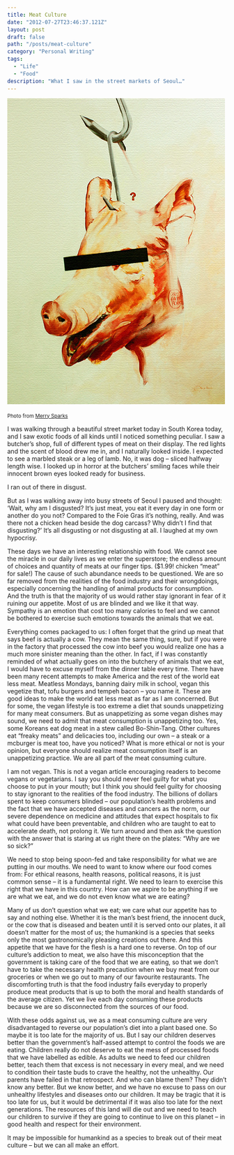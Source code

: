 ```yaml
---
title: Meat Culture
date: "2012-07-27T23:46:37.121Z"
layout: post
draft: false
path: "/posts/meat-culture"
category: "Personal Writing"
tags:
  - "Life"
  - "Food"
description: "What I saw in the street markets of Seoul…"
---
```


![photo](./1.jpg)

<small>Photo from <a href="https://merrysparks.com/the-cold-room-no-3-who-is-the-victim/">Merry Sparks</a></small>

I was walking through a beautiful street market today in South Korea today, and I saw exotic foods of all kinds until I noticed something peculiar. I saw a butcher’s shop, full of different types of meat on their display. The red lights and the scent of blood drew me in, and I naturally looked inside. I expected to see a marbled steak or a leg of lamb. No, it was dog – sliced halfway length wise. I looked up in horror at the butchers’ smiling faces while their innocent brown eyes looked ready for business. 

I ran out of there in disgust. 

But as I was walking away into busy streets of Seoul I paused and thought: ‘Wait, why am I disgusted? It’s just meat, you eat it every day in one form or another do you not? Compared to the Foie Gras it’s nothing, really. And was there not a chicken head beside the dog carcass? Why didn’t I find that disgusting?’ It’s all disgusting or not disgusting at all. I laughed at my own hypocrisy. 

These days we have an interesting relationship with food. We cannot see the miracle in our daily lives as we enter the superstore; the endless amount of choices and quantity of meats at our finger tips. ($1.99! chicken “meat” for sale!) The cause of such abundance needs to be questioned. We are so far removed from the realities of the food industry and their wrongdoings, especially concerning the handling of animal products for consumption. And the truth is that the majority of us would rather stay ignorant in fear of it ruining our appetite. Most of us are blinded and we like it that way. Sympathy is an emotion that cost too many calories to feel and we cannot be bothered to exercise such emotions towards the animals that we eat. 

Everything comes packaged to us: I often forget that the grind up meat that says beef is actually a cow. They mean the same thing, sure, but if you were in the factory that processed the cow into beef you would realize one has a much more sinister meaning than the other. In fact, if I was constantly reminded of what actually goes on into the butchery of animals that we eat, I would have to excuse myself from the dinner table every time. There have been many recent attempts to make America and the rest of the world eat less meat. Meatless Mondays, banning dairy milk in school, vegan this vegetize that, tofu burgers and tempeh bacon – you name it. These are good ideas to make the world eat less meat as far as I am concerned. But for some, the vegan lifestyle is too extreme a diet that sounds unappetizing for many meat consumers. But as unappetizing as some vegan dishes may sound, we need to admit that meat consumption is unappetizing too. Yes, some Koreans eat dog meat in a stew called Bo-Shin-Tang. Other cultures eat “freaky meats” and delicacies too, including our own – a steak or a mcburger is meat too, have you noticed? What is more ethical or not is your opinion, but everyone should realize meat consumption itself is an unappetizing practice. We are all part of the meat consuming culture. 

I am not vegan. This is not a vegan article encouraging readers to become vegans or vegetarians. I say you should never feel guilty for what you choose to put in your mouth; but I think you should feel guilty for choosing to stay ignorant to the realities of the food industry. The billions of dollars spent to keep consumers blinded – our population’s health problems and the fact that we have accepted diseases and cancers as the norm, our severe dependence on medicine and attitudes that expect hospitals to fix what could have been preventable, and children who are taught to eat to accelerate death, not prolong it. We turn around and then ask the question with the answer that is staring at us right there on the plates: “Why are we so sick?” 

We need to stop being spoon-fed and take responsibility for what we are putting in our mouths. We need to want to know where our food comes from: For ethical reasons, health reasons, political reasons, it is just common sense – it is a fundamental right. We need to learn to exercise this right that we have in this country. How can we aspire to be anything if we are what we eat, and we do not even know what we are eating? 

Many of us don’t question what we eat; we care what our appetite has to say and nothing else. Whether it is the man’s best friend, the innocent duck, or the cow that is diseased and beaten until it is served onto our plates, it all doesn’t matter for the most of us; the humankind is a species that seeks only the most gastronomically pleasing creations out there. And this appetite that we have for the flesh is a hard one to reverse. On top of our culture’s addiction to meat, we also have this misconception that the government is taking care of the food that we are eating, so that we don’t have to take the necessary health precaution when we buy meat from our groceries or when we go out to many of our favourite restaurants. The discomforting truth is that the food industry fails everyday to properly produce meat products that is up to both the moral and health standards of the average citizen. Yet we live each day consuming these products because we are so disconnected from the sources of our food. 

With these odds against us, we as a meat consuming culture are very disadvantaged to reverse our population’s diet into a plant based one. So maybe it is too late for the majority of us. But I say our children deserves better than the government’s half-assed attempt to control the foods we are eating. Children really do not deserve to eat the mess of processed foods that we have labelled as edible. As adults we need to feed our children better, teach them that excess is not necessary in every meal, and we need to condition their taste buds to crave the healthy, not the unhealthy. Our parents have failed in that retrospect. And who can blame them? They didn’t know any better. But we know better, and we have no excuse to pass on our unhealthy lifestyles and diseases onto our children. It may be tragic that it is too late for us, but it would be detrimental if it was also too late for the next generations. The resources of this land will die out and we need to teach our children to survive if they are going to continue to live on this planet – in good health and respect for their environment. 

It may be impossible for humankind as a species to break out of their meat culture – but we can all make an effort.
